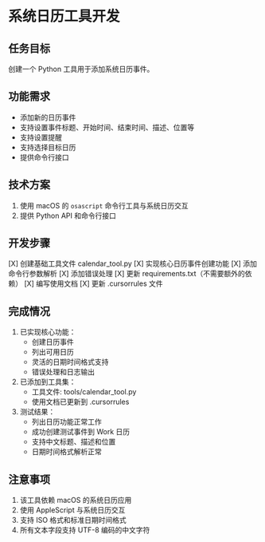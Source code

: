 # 系统日历工具开发

## 任务目标
创建一个 Python 工具用于添加系统日历事件。

## 功能需求
- 添加新的日历事件
- 支持设置事件标题、开始时间、结束时间、描述、位置等
- 支持设置提醒
- 支持选择目标日历
- 提供命令行接口

## 技术方案
1. 使用 macOS 的 `osascript` 命令行工具与系统日历交互
2. 提供 Python API 和命令行接口

## 开发步骤
[X] 创建基础工具文件 calendar_tool.py
[X] 实现核心日历事件创建功能
[X] 添加命令行参数解析
[X] 添加错误处理
[X] 更新 requirements.txt（不需要额外的依赖）
[X] 编写使用文档
[X] 更新 .cursorrules 文件

## 完成情况
1. 已实现核心功能：
   - 创建日历事件
   - 列出可用日历
   - 灵活的日期时间格式支持
   - 错误处理和日志输出
2. 已添加到工具集：
   - 工具文件: tools/calendar_tool.py
   - 使用文档已更新到 .cursorrules
3. 测试结果：
   - 列出日历功能正常工作
   - 成功创建测试事件到 Work 日历
   - 支持中文标题、描述和位置
   - 日期时间格式解析正常

## 注意事项
1. 该工具依赖 macOS 的系统日历应用
2. 使用 AppleScript 与系统日历交互
3. 支持 ISO 格式和标准日期时间格式
4. 所有文本字段支持 UTF-8 编码的中文字符 
